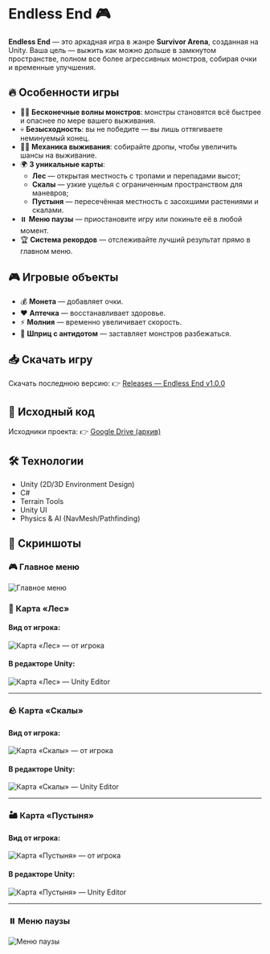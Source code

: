 # Endless End 🎮

**Endless End** — это аркадная игра в жанре **Survivor Arena**, созданная на Unity. Ваша цель — выжить как можно дольше в замкнутом пространстве, полном все более агрессивных монстров, собирая очки и временные улучшения.

## 🔥 Особенности игры

- 🧟‍♂️ **Бесконечные волны монстров**: монстры становятся всё быстрее и опаснее по мере вашего выживания.
- 💀 **Безысходность**: вы не победите — вы лишь оттягиваете неминуемый конец.
- 🏃‍♂️ **Механика выживания**: собирайте дропы, чтобы увеличить шансы на выживание.
- 🌍 **3 уникальные карты**:
  - **Лес** — открытая местность с тропами и перепадами высот;
  - **Скалы** — узкие ущелья с ограниченным пространством для маневров;
  - **Пустыня** — пересечённая местность с засохшими растениями и скалами.
- ⏸️ **Меню паузы** — приостановите игру или покиньте её в любой момент.
- 🏆 **Система рекордов** — отслеживайте лучший результат прямо в главном меню.

## 🎮 Игровые объекты

- 💰 **Монета** — добавляет очки.
- ❤️ **Аптечка** — восстанавливает здоровье.
- ⚡ **Молния** — временно увеличивает скорость.
- 💉 **Шприц с антидотом** — заставляет монстров разбежаться.

## 📥 Скачать игру

Скачать последнюю версию:
👉 [Releases — Endless End v1.0.0](https://github.com/Remsely/mirea-unity-endless-end/releases/tag/1.0.0)

## 🧩 Исходный код

Исходники проекта:
👉 [Google Drive (архив)](https://drive.google.com/file/d/1_MwtkuNEQT7ZIRnuGYqL337_st34AHwQ/view?usp=sharing)

## 🛠️ Технологии

- Unity (2D/3D Environment Design)
- C#
- Terrain Tools
- Unity UI
- Physics & AI (NavMesh/Pathfinding)

## 📸 Скриншоты

### 🎮 Главное меню
![Главное меню](docs/images/start_menu.png)

### 🌲 Карта «Лес»
#### Вид от игрока:
![Карта «Лес» — от игрока](docs/images/forest_player_view.png)

#### В редакторе Unity:
![Карта «Лес» — Unity Editor](docs/images/forest_unity_view.png)

---

### 🪨 Карта «Скалы»
#### Вид от игрока:
![Карта «Скалы» — от игрока](docs/images/cliffs_player_view.png)

#### В редакторе Unity:
![Карта «Скалы» — Unity Editor](docs/images/cliffs_unity_view.png)

---

### 🏜️ Карта «Пустыня»
#### Вид от игрока:
![Карта «Пустыня» — от игрока](docs/images/desert_player_view.png)

#### В редакторе Unity:
![Карта «Пустыня» — Unity Editor](docs/images/desert_unity_view.png)

---

### ⏸️ Меню паузы
![Меню паузы](docs/images/pause_menu.png)